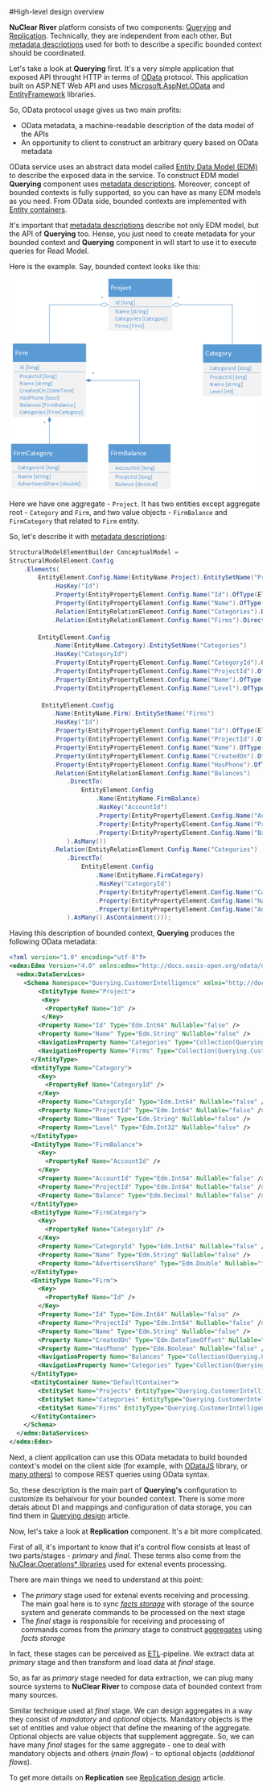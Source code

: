 #High-level design overview

**NuClear River** platform consists of two components: [Querying](../terms.md) and [Replication](../terms.md). Technically, they are independent from each other. But [metadata descriptions][metadata-descriptions] used for both to describe a specific bounded context should be coordinated.

Let's take a look at **Querying** first. It's a very simple application that exposed API throught HTTP in terms of [OData](http://www.odata.org/) protocol. This application built on ASP.NET Web API and uses [Microsoft.AspNet.OData](https://www.nuget.org/packages/Microsoft.AspNet.OData/) and [EntityFramework](https://www.nuget.org/packages/EntityFramework) libraries.

So, OData protocol usage gives us two main profits:

* OData metadata, a machine-readable description of the data model of the APIs
* An opportunity to client to construct an arbitrary query based on OData metadata

OData service uses an abstract data model called [Entity Data Model (EDM)](https://msdn.microsoft.com/library/ee382825.aspx) to describe the exposed data in the service. To construct EDM model **Querying** component uses [metadata descriptions][metadata-descriptions]. Moreover, concept of bounded contexts is fully supported, so you can have as many EDM models as you need. From OData side, bounded contexts are implemented with [Entity containers](http://docs.oasis-open.org/odata/odata/v4.0/errata02/os/complete/part3-csdl/odata-v4.0-errata02-os-part3-csdl-complete.html#_Toc406398024).

It's important that [metadata descriptions][metadata-descriptions] describe not only EDM model, but the API of **Querying** too. Hense, you just need to create metadata for your bounded context and **Querying** component in will start to use it to execute queries for Read Model.

Here is the example. Say, bounded context looks like this:

![image](../diagrams/conceptual-model-example.png)

Here we have one aggregate - `Project`. It has two entities except aggregate root - `Category` and `Firm`, and two value objects - `FirmBalance` and `FirmCategory` that related to `Firm` entity.

So, let's describe it with [metadata descriptions][metadata-descriptions]:

```csharp
StructuralModelElementBuilder ConceptualModel =
StructuralModelElement.Config
    .Elements(
    	EntityElement.Config.Name(EntityName.Project).EntitySetName("Projects")
            .HasKey("Id")
            .Property(EntityPropertyElement.Config.Name("Id").OfType(ElementaryTypeKind.Int64))
            .Property(EntityPropertyElement.Config.Name("Name").OfType(ElementaryTypeKind.String))
            .Relation(EntityRelationElement.Config.Name("Categories").DirectTo(EntityElement.Config.Name(EntityName.Category)).AsMany().AsContainment())
            .Relation(EntityRelationElement.Config.Name("Firms").DirectTo(EntityElement.Config.Name(EntityName.Firm)).AsMany().AsContainment()),

        EntityElement.Config
        	.Name(EntityName.Category).EntitySetName("Categories")
            .HasKey("CategoryId")
            .Property(EntityPropertyElement.Config.Name("CategoryId").OfType(ElementaryTypeKind.Int64))
            .Property(EntityPropertyElement.Config.Name("ProjectId").OfType(ElementaryTypeKind.Int64))
            .Property(EntityPropertyElement.Config.Name("Name").OfType(ElementaryTypeKind.String))
            .Property(EntityPropertyElement.Config.Name("Level").OfType(ElementaryTypeKind.Int32)),

         EntityElement.Config
         	.Name(EntityName.Firm).EntitySetName("Firms")
	        .HasKey("Id")
	        .Property(EntityPropertyElement.Config.Name("Id").OfType(ElementaryTypeKind.Int64))
	        .Property(EntityPropertyElement.Config.Name("ProjectId").OfType(ElementaryTypeKind.Int64))
	        .Property(EntityPropertyElement.Config.Name("Name").OfType(ElementaryTypeKind.String))
	        .Property(EntityPropertyElement.Config.Name("CreatedOn").OfType(ElementaryTypeKind.DateTimeOffset))
	        .Property(EntityPropertyElement.Config.Name("HasPhone").OfType(ElementaryTypeKind.Boolean))
	        .Relation(EntityRelationElement.Config.Name("Balances")
	            .DirectTo(
	                EntityElement.Config
	                	.Name(EntityName.FirmBalance)
	                    .HasKey("AccountId")
	                    .Property(EntityPropertyElement.Config.Name("AccountId").OfType(ElementaryTypeKind.Int64))
	                    .Property(EntityPropertyElement.Config.Name("ProjectId").OfType(ElementaryTypeKind.Int64))
	                    .Property(EntityPropertyElement.Config.Name("Balance").OfType(ElementaryTypeKind.Decimal))
	            ).AsMany())
 	        .Relation(EntityRelationElement.Config.Name("Categories")
	            .DirectTo(
	                EntityElement.Config
	                	.Name(EntityName.FirmCategory)
	                    .HasKey("CategoryId")
	                    .Property(EntityPropertyElement.Config.Name("CategoryId").OfType(ElementaryTypeKind.Int64))
	                    .Property(EntityPropertyElement.Config.Name("Name").OfType(ElementaryTypeKind.String))
	                    .Property(EntityPropertyElement.Config.Name("AdvertisersShare").OfType(ElementaryTypeKind.Double))
	            ).AsMany().AsContainment()));
```

Having this description of bounded context, **Querying** produces the following OData metadata:

```xml
<?xml version="1.0" encoding="utf-8"?>
<edmx:Edmx Version="4.0" xmlns:edmx="http://docs.oasis-open.org/odata/ns/edmx">
  <edmx:DataServices>
    <Schema Namespace="Querying.CustomerIntelligence" xmlns="http://docs.oasis-open.org/odata/ns/edm">
    	<EntityType Name="Project">
         <Key>
          <PropertyRef Name="Id" />
         </Key>
        <Property Name="Id" Type="Edm.Int64" Nullable="false" />
        <Property Name="Name" Type="Edm.String" Nullable="false" />
        <NavigationProperty Name="Categories" Type="Collection(Querying.CustomerIntelligence.Category)" ContainsTarget="true" />
        <NavigationProperty Name="Firms" Type="Collection(Querying.CustomerIntelligence.Firm)" ContainsTarget="true" />
      </EntityType>
      <EntityType Name="Category">
        <Key>
          <PropertyRef Name="CategoryId" />
        </Key>
        <Property Name="CategoryId" Type="Edm.Int64" Nullable="false" />
        <Property Name="ProjectId" Type="Edm.Int64" Nullable="false" />
        <Property Name="Name" Type="Edm.String" Nullable="false" />
        <Property Name="Level" Type="Edm.Int32" Nullable="false" />
      </EntityType>
      <EntityType Name="FirmBalance">
        <Key>
          <PropertyRef Name="AccountId" />
        </Key>
        <Property Name="AccountId" Type="Edm.Int64" Nullable="false" />
        <Property Name="ProjectId" Type="Edm.Int64" Nullable="false" />
        <Property Name="Balance" Type="Edm.Decimal" Nullable="false" />
      </EntityType>
      <EntityType Name="FirmCategory">
        <Key>
          <PropertyRef Name="CategoryId" />
        </Key>
        <Property Name="CategoryId" Type="Edm.Int64" Nullable="false" />
        <Property Name="Name" Type="Edm.String" Nullable="false" />
        <Property Name="AdvertisersShare" Type="Edm.Double" Nullable="false" />
      </EntityType>
      <EntityType Name="Firm">
        <Key>
          <PropertyRef Name="Id" />
        </Key>
        <Property Name="Id" Type="Edm.Int64" Nullable="false" />
        <Property Name="ProjectId" Type="Edm.Int64" Nullable="false" />
        <Property Name="Name" Type="Edm.String" Nullable="false" />
        <Property Name="CreatedOn" Type="Edm.DateTimeOffset" Nullable="false" />
        <Property Name="HasPhone" Type="Edm.Boolean" Nullable="false" />
        <NavigationProperty Name="Balances" Type="Collection(Querying.CustomerIntelligence.FirmBalance)" />
        <NavigationProperty Name="Categories" Type="Collection(Querying.CustomerIntelligence.FirmCategory)" ContainsTarget="true" />
      </EntityType>
      <EntityContainer Name="DefaultContainer">
        <EntitySet Name="Projects" EntityType="Querying.CustomerIntelligence.Project" />
        <EntitySet Name="Categories" EntityType="Querying.CustomerIntelligence.Category" />
        <EntitySet Name="Firms" EntityType="Querying.CustomerIntelligence.Firm" />
      </EntityContainer>
    </Schema>
  </edmx:DataServices>
</edmx:Edmx>
```

Next, a client application can use this OData metadata to build bounded context's model on the client side (for example, with [ODataJS](http://olingo.apache.org/doc/javascript/index.html) library, or [many others](http://www.odata.org/libraries/)) to compose REST queries using OData syntax. 

So, these description is the main part of **Querying's** configuration to customize its behaivour for your bounded context. There is some more detais about DI and mappings and configuration of data storage, you can find them in [Querying design](querying-design.md) article.

Now, let's take a look at **Replication** component. It's a bit more complicated. 

First of all, it's important to know that it's control flow consists at least of two parts/stages - _primary_ and _final_. These terms also come from the [NuClear.Operations* libraries](../dependencies/nuclear-operations-libraries.md) used for extenal events processing.

There are main things we need to understand at this point:
* The _primary_ stage used for extenal events receiving and processing. The main goal here is to sync [_facts storage_](../terms.md) with storage of the source system and generate commands to be processed on the next stage
* The _final_ stage is responsible for receiving and processing of commands comes from the _primary_ stage to construct [aggregates](../terms.md) using _facts storage_

In fact, these stages can be perceived as [ETL](https://en.wikipedia.org/wiki/Extract,_transform,_load)-pipeline. We extract data at _primary_ stage and then transform and load data at _final_ stage.

So, as far as _primary_ stage needed for data extraction, we can plug many source systems to **NuClear River** to compose data of bounded context from many sources.

Similar technique used at _final_ stage. We can design aggregates in a way they consist of _mandatory_ and _optional_ objects. Mandatory objects is the set of entities and value object that define the meaning of the aggregate. Optional objects are value objects that supplement aggregate. So, we can have many _final_ stages for the same aggregate - one to deal with mandatory objects and others (_main flow_) - to optional objects (_additional flows_). 

To get more details on **Replication** see [Replication design](replication-design.md) article.

[metadata-descriptions]: ../terms.md